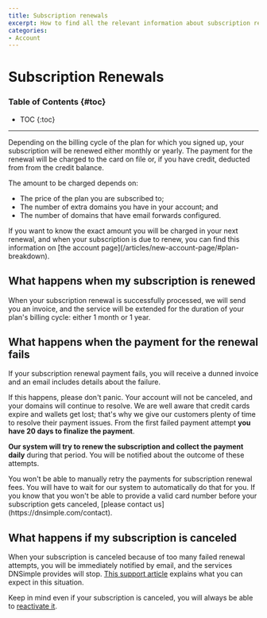 ```yaml
---
title: Subscription renewals
excerpt: How to find all the relevant information about subscription renewals and how to handle failed subscription renewal payments.
categories:
- Account
---
```


# Subscription Renewals

### Table of Contents {#toc}

* TOC
{:toc}

---

Depending on the billing cycle of the plan for which you signed up, your subscription will be renewed either monthly or yearly. The payment for the renewal will be charged to the card on file or, if you have credit, deducted from from the credit balance.

The amount to be charged depends on:

- The price of the plan you are subscribed to;
- The number of extra domains you have in your account; and
- The number of domains that have email forwards configured.

<note>
If you want to know the exact amount you will be charged in your next renewal, and when your subscription is due to renew, you can find this information on [the account page](/articles/new-account-page/#plan-breakdown).
</note>

## What happens when my subscription is renewed

When your subscription renewal is successfully processed, we will send you an invoice, and the service will be extended for the duration of your plan's billing cycle: either 1 month or 1 year.


## What happens when the payment for the renewal fails

If your subscription renewal payment fails, you will receive a dunned invoice and an email includes details about the failure.

If this happens, please don't panic. Your account will not be canceled, and your domains will continue to resolve. We are well aware that credit cards expire and wallets get lost; that's why we give our customers plenty of time to resolve their payment issues. From the first failed payment attempt **you have 20 days to finalize the payment**.

**Our system will try to renew the subscription and collect the payment daily** during that period. You will be notified about the outcome of these attempts.

<note>
You won't be able to manually retry the payments for subscription renewal fees. You will have to wait for our system to automatically do that for you.
</note>

<note>
If you know that you won't be able to provide a valid card number before your subscription gets canceled, [please contact us](https://dnsimple.com/contact).
</note>


## What happens if my subscription is canceled

When your subscription is canceled because of too many failed renewal attempts, you will be immediately notified by email, and the services DNSimple provides will stop. [This support article](/articles/what-happens-if-i-stop-paying) explains what you can expect in this situation.

Keep in mind even if your subscription is canceled, you will always be able to [reactivate it](/articles/reactivate-subscription).
